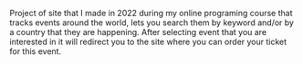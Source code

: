 Project of site that I made in 2022 during my online programing course that tracks events around the world, lets
you search them by keyword and/or by a country that they are happening. After
selecting event that you are interested in it will redirect you to the site
where you can order your ticket for this event.
